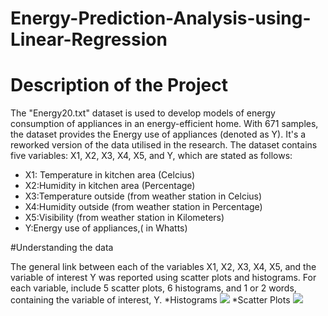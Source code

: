 # Energy-Prediction-Analysis-using-Linear-Regression
# Description of the Project
The "Energy20.txt" dataset is used to develop models of energy consumption of appliances in an energy-efficient home. With 671 samples, the dataset provides the Energy use of appliances (denoted as Y). It's a reworked version of the data utilised in the research. The dataset contains five variables: X1, X2, X3, X4, X5, and Y, which are stated as follows:
* X1: Temperature in kitchen area (Celcius)
* X2:Humidity in kitchen area (Percentage)
* X3:Temperature outside (from weather station in Celcius)
* X4:Humidity outside (from weather station in Percentage)
* X5:Visibility (from weather station in Kilometers)
* Y:Energy use of appliances,( in Whatts)

#Understanding the data

The general link between each of the variables X1, X2, X3, X4, X5, and the variable of interest Y was reported using scatter plots and histograms. For each variable, include 5 scatter plots, 6 histograms, and 1 or 2 words, containing the variable of interest, Y.
*Histograms
<img src='https://github.com/Hrishikesh0512/Images/blob/main/1.png'>
*Scatter Plots
<img src='https://github.com/Hrishikesh0512/Images/blob/main/2.png'>

